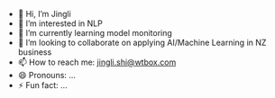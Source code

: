 - 👋 Hi, I’m Jingli
- 👀 I’m interested in NLP
- 🌱 I’m currently learning model monitoring
- 💞️ I’m looking to collaborate on applying AI/Machine Learning in NZ business
- 📫 How to reach me: jingli.shi@wtbox.com
- 😄 Pronouns: ...
- ⚡ Fun fact: ...

<!---
jingli-wtbox/jingli-wtbox is a ✨ special ✨ repository because its `README.md` (this file) appears on your GitHub profile.
You can click the Preview link to take a look at your changes.
--->
